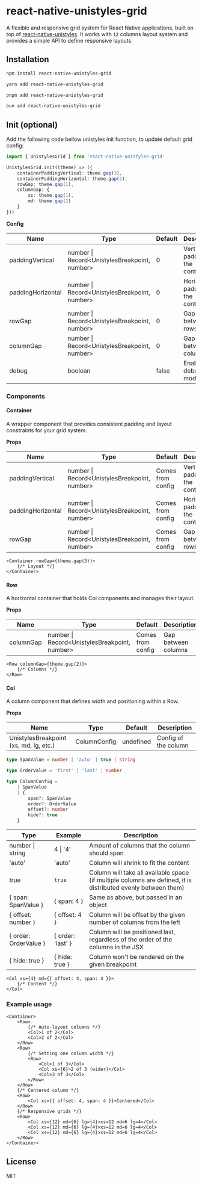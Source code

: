 # react-native-unistyles-grid

A flexible and responsive grid system for React Native applications, built on top of [react-native-unistyles](unistyl.es). It works with `12` columns layout system and provides a simple API to define responsive layouts.

## Installation

```bash
npm install react-native-unistyles-grid
```

```bash
yarn add react-native-unistyles-grid
```

```bash
pnpm add react-native-unistyles-grid
```

```bash
bun add react-native-unistyles-grid
```

## Init (optional)

Add the following code bellow unistyles init function, to update default grid config:

```ts
import { UnistylesGrid } from 'react-native-unistyles-grid'

UnistylesGrid.init((theme) => ({
    containerPaddingVertical: theme.gap(3),
    containerPaddingHorizontal: theme.gap(2),
    rowGap: theme.gap(1),
    columnGap: {
        xs: theme.gap(1),
        md: theme.gap(2)
    }
}))
```

**Config**

| Name | Type | Default | Description |
| --- | --- | --- | --- |
| paddingVertical | number \| Record<UnistylesBreakpoint, number> | 0 | Vertical padding of the container |
| paddingHorizontal | number \| Record<UnistylesBreakpoint, number> | 0 | Horizontal padding of the container |
| rowGap | number \| Record<UnistylesBreakpoint, number> | 0 | Gap between rows |
| columnGap | number \| Record<UnistylesBreakpoint, number> | 0 | Gap between columns |
| debug | boolean | false | Enable debug mode |

### Components

#### Container

A wrapper component that provides consistent padding and layout constraints for your grid system.

**Props**

| Name | Type | Default | Description |
| --- | --- | --- | --- |
| paddingVertical | number \| Record<UnistylesBreakpoint, number> | Comes from config | Vertical padding of the container |
| paddingHorizontal | number \| Record<UnistylesBreakpoint, number> | Comes from config | Horizontal padding of the container |
| rowGap | number \| Record<UnistylesBreakpoint, number> | Comes from config | Gap between rows |

```tsx
<Container rowGap={theme.gap(3)}>
    {/* Layout */}
</Container>
```

#### Row

A horizontal container that holds Col components and manages their layout.

**Props**

| Name | Type | Default | Description |
| --- | --- | --- | --- |
| columnGap | number \| Record<UnistylesBreakpoint, number> | Comes from config | Gap between columns |

```tsx
<Row columnGap={theme.gap(2)}>
    {/* Columns */}
</Row>
```

#### Col

A column component that defines width and positioning within a Row.

**Props**

| Name | Type | Default | Description |
| --- | --- | --- | --- |
| UnistylesBreakpoint (xs, md, lg, etc.) | ColumnConfig | undefined | Config of the column |

```ts
type SpanValue = number | 'auto' | true | string

type OrderValue = 'first' | 'last' | number

type ColumnConfig =
    | SpanValue
    | {
        span?: SpanValue
        order?: OrderValue
        offset?: number
        hide?: true
    }
```

| Type | Example | Description |
| --- | --- | --- |
| number \| string | 4 \| '4' | Amount of columns that the column should span |
| 'auto' | 'auto' | Column will shrink to fit the content |
| true | `true` | Column will take all available space (if multiple columns are defined, it is distributed evenly between them) |
| { span: SpanValue } | { span: 4 } | Same as above, but passed in an object |
| { offset: number } | { offset: 4 } | Column will be offset by the given number of columns from the left |
| { order: OrderValue } | { order: 'last' } | Column will be positioned last, regardless of the order of the columns in the JSX |
| { hide: true } | { hide: true } | Column won't be rendered on the given breakpoint |

```tsx
<Col xs={4} md={{ offset: 4, span: 4 }}>
    {/* Content */}
</Col>
```

### Example usage

```tsx
<Container>
    <Row>
        {/* Auto-layout columns */}
        <Col>1 of 2</Col>
        <Col>2 of 2</Col>
    </Row>
    <Row>
        {/* Setting one column width */}
        <Row>
            <Col>1 of 3</Col>
            <Col xs={6}>2 of 3 (wider)</Col>
            <Col>3 of 3</Col>
        </Row>
    </Row>
    {/* Centered column */}
    <Row>
        <Col xs={{ offset: 4, span: 4 }}>Centered</Col>
    </Row>
    {/* Responsive grids */}
    <Row>
        <Col xs={12} md={6} lg={4}>xs=12 md=6 lg=4</Col>
        <Col xs={12} md={6} lg={4}>xs=12 md=6 lg=4</Col>
        <Col xs={12} md={6} lg={4}>xs=12 md=6 lg=4</Col>
    </Row>
</Container>
```


## License

MIT
